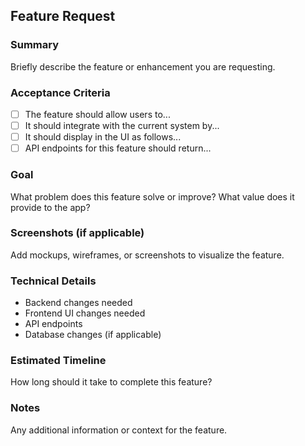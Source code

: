 ## Feature Request

### Summary
Briefly describe the feature or enhancement you are requesting.

### Acceptance Criteria
- [ ] The feature should allow users to...
- [ ] It should integrate with the current system by...
- [ ] It should display in the UI as follows...
- [ ] API endpoints for this feature should return...
  
### Goal
What problem does this feature solve or improve? What value does it provide to the app?

### Screenshots (if applicable)
Add mockups, wireframes, or screenshots to visualize the feature.

### Technical Details
- Backend changes needed
- Frontend UI changes needed
- API endpoints
- Database changes (if applicable)

### Estimated Timeline
How long should it take to complete this feature?

### Notes
Any additional information or context for the feature.
